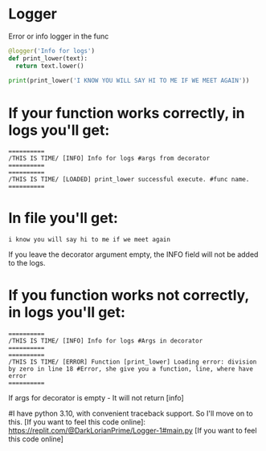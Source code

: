 # Logger
Error or info logger in the func 
```Python
@logger('Info for logs')
def print_lower(text):
  return text.lower()
  
print(print_lower('I KNOW YOU WILL SAY HI TO ME IF WE MEET AGAIN'))

```
# If your function works correctly, in logs you'll get:
```
==========
/THIS IS TIME/ [INFO] Info for logs #args from decorator
==========
==========
/THIS IS TIME/ [LOADED] print_lower successful execute. #func name.
==========
```
# In file you'll get:
```
i know you will say hi to me if we meet again
```
If you leave the decorator argument empty, the INFO field will not be added to the logs.

# If you function works not correctly, in logs you'll get:
```
==========
/THIS IS TIME/ [INFO] Info for logs #Args in decorator
==========
==========
/THIS IS TIME/ [ERROR] Function [print_lower] Loading error: division by zero in line 18 #Error, she give you a function, line, where have error
==========
```
If args for decorator is empty - It will not return [info]

#I have python 3.10, with convenient traceback support. So I'll move on to this.
[If you want to feel this code online]: https://replit.com/@DarkLorianPrime/Logger-1#main.py
[If you want to feel this code online]
